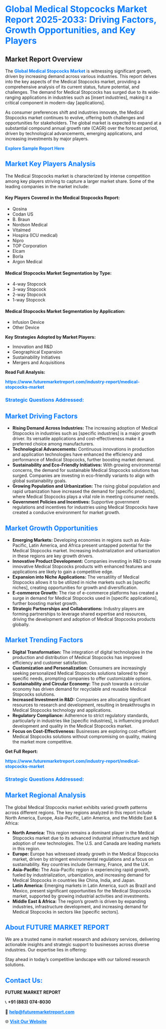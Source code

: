 <h1 style="color: #007BFF;">Global Medical Stopcocks Market Report 2025-2033: Driving Factors, Growth Opportunities, and Key Players</h1>

<section id="overview">
<h2>Market Report Overview</h2>
<p>The <a href="https://www.futuremarketreport.com/industry-report/medical-stopcocks-market" style="color: #007BFF; text-decoration: none;"><strong>Global Medical Stopcocks Market</strong></a> is witnessing significant growth, driven by increasing demand across various industries. This report delves into the key aspects of the Medical Stopcocks market, providing a comprehensive analysis of its current status, future potential, and challenges. The demand for Medical Stopcocks has surged due to its wide-ranging applications in industries such as [insert industries], making it a critical component in modern-day [applications].</p>
<p>As consumer preferences shift and industries innovate, the Medical Stopcocks market continues to evolve, offering both challenges and opportunities for stakeholders. The global market is expected to expand at a substantial compound annual growth rate (CAGR) over the forecast period, driven by technological advancements, emerging applications, and increasing investments by major players.</p>
</section>

<section id="overview">
<p><a href="https://www.futuremarketreport.com/request-sample/reportId=43732" style="color: #007BFF; text-decoration: none;"><strong>Explore Sample Report Here</strong></a></p>
</section>

<section id="key-players">
<h2 style="color: #007BFF;">Market Key Players Analysis</h2>
<p>The Medical Stopcocks market is characterized by intense competition among key players striving to capture a larger market share. Some of the leading companies in the market include:</p>
<h4>Key Players Covered in the Medical Stopcocks Report:</h4>
<ul><li>Qosina</li><li>Codan US</li><li>B. Braun</li><li>Nordson Medical</li><li>Vitalmed</li><li>Hospira (ICU medical)</li><li>Nipro</li><li>TOP Corporation</li><li>Elcam</li><li>Borla</li><li>Argon Medical</li></ul>
<h4>Medical Stopcocks Market Segmentation by Type:</h4>
<ul><li>4-way Stopcock</li><li>3-way Stopcock</li><li>2-way Stopcock</li><li>1-way Stopcock</li></ul>

<h4>Medical Stopcocks Market Segmentation by Application:</h4>
<ul><li>Infusion Device</li><li>Other Device</li></ul>
<p><strong>Key Strategies Adopted by Market Players:</strong></p>
<ul>
<li>Innovation and R&D</li>
<li>Geographical Expansion</li>
<li>Sustainability Initiatives</li>
<li>Mergers and Acquisitions</li>
</ul>
</section>

<section>
<p><strong>Read Full Analysis: </strong></p><a href="https://www.futuremarketreport.com/industry-report/medical-stopcocks-market" style="color: #007BFF; text-decoration: none;"><strong>https://www.futuremarketreport.com/industry-report/medical-stopcocks-market</strong></a>
<h3 style="color: #007BFF;">Strategic Questions Addressed:</h3>
</section>

<section id="driving-factors">
<h2 style="color: #007BFF;">Market Driving Factors</h2>
<ul>
<li><strong>Rising Demand Across Industries:</strong> The increasing adoption of Medical Stopcocks in industries such as [specific industries] is a major growth driver. Its versatile applications and cost-effectiveness make it a preferred choice among manufacturers.</li>
<li><strong>Technological Advancements:</strong> Continuous innovations in production and application technologies have enhanced the efficiency and performance of Medical Stopcocks, further boosting market demand.</li>
<li><strong>Sustainability and Eco-Friendly Initiatives:</strong> With growing environmental concerns, the demand for sustainable Medical Stopcocks solutions has surged. Companies are investing in eco-friendly variants to align with global sustainability goals.</li>
<li><strong>Growing Population and Urbanization:</strong> The rising global population and rapid urbanization have increased the demand for [specific products], where Medical Stopcocks plays a vital role in meeting consumer needs.</li>
<li><strong>Government Policies and Incentives:</strong> Supportive government regulations and incentives for industries using Medical Stopcocks have created a conducive environment for market growth.</li>
</ul>
</section>

<section id="growth-opportunities">
<h2 style="color: #007BFF;">Market Growth Opportunities</h2>
<ul>
<li><strong>Emerging Markets:</strong> Developing economies in regions such as Asia-Pacific, Latin America, and Africa present untapped potential for the Medical Stopcocks market. Increasing industrialization and urbanization in these regions are key growth drivers.</li>
<li><strong>Innovative Product Development:</strong> Companies investing in R&D to create innovative Medical Stopcocks products with enhanced features and applications are likely to gain a competitive edge.</li>
<li><strong>Expansion into Niche Applications:</strong> The versatility of Medical Stopcocks allows it to be utilized in niche markets such as [specific niches], creating opportunities for growth and diversification.</li>
<li><strong>E-commerce Growth:</strong> The rise of e-commerce platforms has created a surge in demand for Medical Stopcocks used in [specific applications], further boosting market growth.</li>
<li><strong>Strategic Partnerships and Collaborations:</strong> Industry players are forming partnerships to leverage shared expertise and resources, driving the development and adoption of Medical Stopcocks products globally.</li>
</ul>
</section>

<section id="trending-factors">
<h2 style="color: #007BFF;">Market Trending Factors</h2>
<ul>
<li><strong>Digital Transformation:</strong> The integration of digital technologies in the production and distribution of Medical Stopcocks has improved efficiency and customer satisfaction.</li>
<li><strong>Customization and Personalization:</strong> Consumers are increasingly seeking personalized Medical Stopcocks solutions tailored to their specific needs, prompting companies to offer customizable options.</li>
<li><strong>Sustainability and Circular Economy:</strong> The push towards a circular economy has driven demand for recyclable and reusable Medical Stopcocks solutions.</li>
<li><strong>Increased Investment in R&D:</strong> Companies are allocating significant resources to research and development, resulting in breakthroughs in Medical Stopcocks technology and applications.</li>
<li><strong>Regulatory Compliance:</strong> Adherence to strict regulatory standards, particularly in industries like [specific industries], is influencing product development and quality in the Medical Stopcocks market.</li>
<li><strong>Focus on Cost-Effectiveness:</strong> Businesses are exploring cost-efficient Medical Stopcocks solutions without compromising on quality, making the market more competitive.</li>
</ul>
</section>

<section>
<p><strong>Get Full Report: </strong></p><a href="https://www.futuremarketreport.com/industry-report/medical-stopcocks-market" style="color: #007BFF; text-decoration: none;"><strong>https://www.futuremarketreport.com/industry-report/medical-stopcocks-market</strong></a>
<h3 style="color: #007BFF;">Strategic Questions Addressed:</h3>
</section>


<section id="regional-analysis">
<h2 style="color: #007BFF;">Market Regional Analysis</h2>
<p>The global Medical Stopcocks market exhibits varied growth patterns across different regions. The key regions analyzed in this report include North America, Europe, Asia-Pacific, Latin America, and the Middle East & Africa:</p>
<ul>
<li><strong>North America:</strong> This region remains a dominant player in the Medical Stopcocks market due to its advanced industrial infrastructure and high adoption of new technologies. The U.S. and Canada are leading markets in this region.</li>
<li><strong>Europe:</strong> Europe has witnessed steady growth in the Medical Stopcocks market, driven by stringent environmental regulations and a focus on sustainability. Key countries include Germany, France, and the U.K.</li>
<li><strong>Asia-Pacific:</strong> The Asia-Pacific region is experiencing rapid growth, fueled by industrialization, urbanization, and increasing demand for Medical Stopcocks in countries like China, India, and Japan.</li>
<li><strong>Latin America:</strong> Emerging markets in Latin America, such as Brazil and Mexico, present significant opportunities for the Medical Stopcocks market, supported by growing industrial activities and investments.</li>
<li><strong>Middle East & Africa:</strong> The region’s growth is driven by expanding industries, infrastructure development, and increasing demand for Medical Stopcocks in sectors like [specific sectors].</li>
</ul>
</section>

<footer>
<h2 style="color: #007BFF;">About FUTURE MARKET REPORT</h2>
<p>We are a trusted name in market research and advisory services, delivering actionable insights and strategic support to businesses across diverse industries. Our expertise lies in offering:</p>

<p>Stay ahead in today’s competitive landscape with our tailored research solutions.</p>

<h2 style="color: #007BFF;">Contact Us:</h2>
<p><strong>FUTURE MARKET REPORT</strong></p>
<p>📞 <strong>+91 (883) 074-8030</strong></p>
<p>📧 <strong><a href="mailto:help@futuremarketreport.com" style="color: #007BFF;">help@futuremarketreport.com</a></strong></p>
<p>🌐 <strong><a href="https://www.futuremarketreport.com/" style="color: #007BFF;">Visit Our Website</a></strong></p>
</footer>